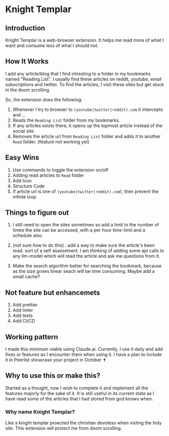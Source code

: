 # Knight Templar

## Introduction

Knight Templar is a web-browser extension.
It helps me read more of what I want and consume less of what I should not.

## How It Works

I add any article/blog that I find intresting to a folder in my bookmarks named "Reading List".
I usually find these articles on reddit, youtube, email subscriptions and twitter.
To find the articles, I visit these sites but get stuck in the doom scrolling.

So, the extension does the following:

1. Whenever I try to browser to `(youtube|twitter|reddit).com` it intercepts and ...
1. Reads the `Reading List` folder from my bookmarks.
1. If any articles exists there, it opens up the topmost article instead of the social site.
1. Removes the article url from `Reading List` folder and adds it to another `Read` folder. (feature not working yet)

## Easy Wins

1. Use commands to toggle the extension on/off
2. Adding read articles to `Read` folder
3. Add Icon
4. Structure Code
5. If article url is one of `(youtube|twitter|reddit).com`!, then prevent the infinte loop

## Things to figure out

1. I still need to open the sites sometimes so add a limit to the number of times the site can be accessed, with a per hour time-limit and a schedule also.

2. (not sure how to do this) : add a way to make sure the article's been read. sort of a self assesement. I am thinking of adding some api calls to any llm-model which will read the article and ask me questions from it.

3. Make the search algorithm better for searching the bookmark, because as the size grows linear seach will be time consuming. Maybe add a small cache?

## Not feature but enhancemets

1. Add prettier
2. Add linter
3. Add tests
4. Add CI/CD

## Working pattern

I made this minimum viable using Claude.ai. Currently, I use it daily and add fixes or features as I encounter them when using it. I have a plan to include it in Peerlist showcase your project in October ✝️

## Why to use this or make this?

Started as a thought, now I wish to complete it and implement all the features majorly for the sake of it. It is still useful in its current state as I have read some of the articles that I had stored from god knows when.

### Why name Knight Templar?

Like a kinght templar proected the christian devotess when visting the holy site.
This extension will protect me from doom scrolling.
